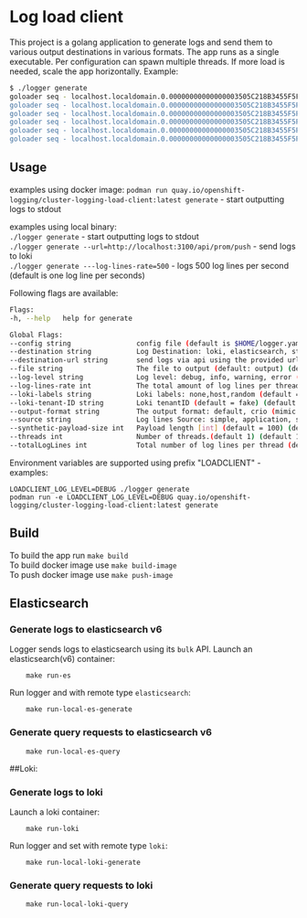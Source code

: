 # Log load client

This project is a golang application to generate logs and send them to various output destinations in various formats.
The app runs as a single executable. Per configuration can spawn multiple threads. If more load is needed, scale the app horizontally.
Example:

```bash
$ ./logger generate
goloader seq - localhost.localdomain.0.00000000000000003505C218B3455F5F - 0000000000 - You're screwed !
goloader seq - localhost.localdomain.0.00000000000000003505C218B3455F5F - 0000000001 - Don’t use beef stew as a computer password. It’s not stroganoff.
goloader seq - localhost.localdomain.0.00000000000000003505C218B3455F5F - 0000000002 - failed to reach the cloud, try again on a rainy day
goloader seq - localhost.localdomain.0.00000000000000003505C218B3455F5F - 0000000003 - successfully launched a car in space
goloader seq - localhost.localdomain.0.00000000000000003505C218B3455F5F - 0000000004 - error while reading floppy disk
goloader seq - localhost.localdomain.0.00000000000000003505C218B3455F5F - 0000000005 - Don’t use beef stew as a computer password. It’s not stroganoff.
```
## Usage

examples using docker image:
`podman run quay.io/openshift-logging/cluster-logging-load-client:latest generate`  - start outputting logs to stdout


examples using local binary:  
`./logger generate` - start outputting logs to stdout  
`./logger generate --url=http://localhost:3100/api/prom/push` - send logs to loki  
`./logger generate ---log-lines-rate=500` - logs 500 log lines per second (default is one log line per seconds)  

Following flags are available:  

```bash
Flags:
-h, --help   help for generate

Global Flags:
--config string                config file (default is $HOME/logger.yaml)
--destination string           Log Destination: loki, elasticsearch, stdout, file. (default stdout) (default "stdout")
--destination-url string       send logs via api using the provided url (e.g http://localhost:3100/api/prom/push)
--file string                  The file to output (default: output) (default "output")
--log-level string             Log level: debug, info, warning, error (default = error) (default "error")
--log-lines-rate int           The total amount of log lines per thread per second to generate.(default 1) (default 1)
--loki-labels string           Loki labels: none,host,random (default = random) (default "random")
--loki-tenant-ID string        Loki tenantID (default = fake) (default "fake")
--output-format string         The output format: default, crio (mimic CRIO output), csv (default "default")
--source string                Log lines Source: simple, application, synthetic. (default simple) (default "simple")
--synthetic-payload-size int   Payload length [int] (default = 100) (default 100)
--threads int                  Number of threads.(default 1) (default 1)
--totalLogLines int            Total number of log lines per thread (default 0 - infinite)
```

Environment variables are supported using prefix "LOADCLIENT" - examples: 

`LOADCLIENT_LOG_LEVEL=DEBUG ./logger generate`  
`podman run -e LOADCLIENT_LOG_LEVEL=DEBUG quay.io/openshift-logging/cluster-logging-load-client:latest generate`  

## Build

To build the app run `make build`  
To build docker image use `make build-image`  
To push docker image use `make push-image`  

## Elasticsearch

### Generate logs to elasticsearch v6

Logger sends logs to elasticsearch using its `bulk` API.
Launch an elasticsearch(v6) container:
```
    make run-es
```

Run logger and with remote type  `elasticsearch`: 
```
    make run-local-es-generate
```

### Generate query requests to elasticsearch v6

```
    make run-local-es-query
```


##Loki:

### Generate logs to loki

Launch a loki container:
```
    make run-loki
```

Run logger and set with remote type  `loki`:
```
    make run-local-loki-generate
```

### Generate query requests to loki

```
    make run-local-loki-query
```
